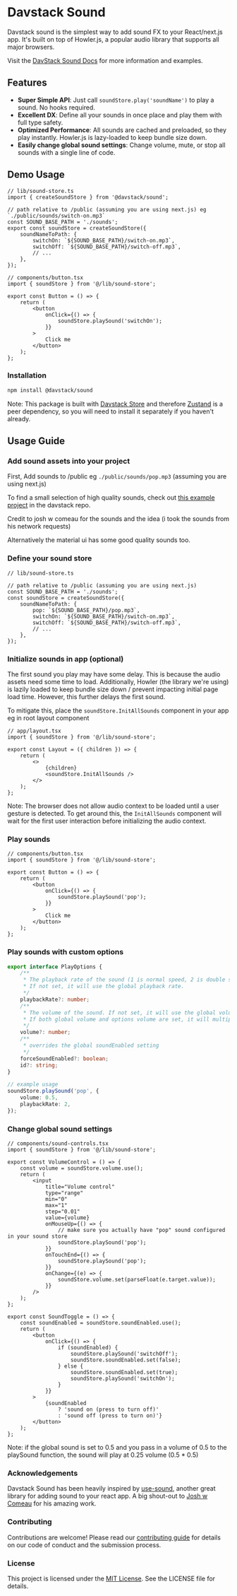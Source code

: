 # Davstack Sound

Davstack sound is the simplest way to add sound FX to your React/next.js app. It's built on top of Howler.js, a popular audio library that supports all major browsers.

Visit the [DavStack Sound Docs](https://davstack.com/sound/overview) for more information and examples.

## Features

- **Super Simple API**: Just call `soundStore.play('soundName')` to play a sound. No hooks required.
- **Excellent DX**: Define all your sounds in once place and play them with full type safety.
- **Optimized Performance**: All sounds are cached and preloaded, so they play instantly. Howler.js is lazy-loaded to keep bundle size down.
- **Easily change global sound settings**: Change volume, mute, or stop all sounds with a single line of code.

## Demo Usage

```tsx
// lib/sound-store.ts
import { createSoundStore } from '@davstack/sound';

// path relative to /public (assuming you are using next.js) eg `./public/sounds/switch-on.mp3`
const SOUND_BASE_PATH = './sounds';
export const soundStore = createSoundStore({
	soundNameToPath: {
		switchOn: `${SOUND_BASE_PATH}/switch-on.mp3`,
		switchOff: `${SOUND_BASE_PATH}/switch-off.mp3`,
		// ...
	},
});

// components/button.tsx
import { soundStore } from '@/lib/sound-store';

export const Button = () => {
	return (
		<button
			onClick={() => {
				soundStore.playSound('switchOn');
			}}
		>
			Click me
		</button>
	);
};
```

### Installation

```bash
npm install @davstack/sound
```

Note: This package is built with [Davstack Store](https://davstack.com/store/overview) and therefore [Zustand](https://github.com/pmndrs/zustand) is a peer dependency, so you will need to install it separately if you haven't already.

## Usage Guide

### Add sound assets into your project

First, Add sounds to /public eg `./public/sounds/pop.mp3` (assuming you are using next.js)

To find a small selection of high quality sounds, check out [this example project](https://github.com/DawidWraga/davstack/tree/main/examples/nextjs) in the davstack repo.

Credit to josh w comeau for the sounds and the idea (i took the sounds from his network requests)

Alternatively the material ui has some good quality sounds too.

### Define your sound store

```tsx
// lib/sound-store.ts

// path relative to /public (assuming you are using next.js)
const SOUND_BASE_PATH = './sounds';
const soundStore = createSoundStore({
	soundNameToPath: {
		pop: `${SOUND_BASE_PATH}/pop.mp3`,
		switchOn: `${SOUND_BASE_PATH}/switch-on.mp3`,
		switchOff: `${SOUND_BASE_PATH}/switch-off.mp3`,
		// ...
	},
});
```

### Initialize sounds in app (optional)

The first sound you play may have some delay. This is because the audio assets need some time to load.
Additionally, Howler (the library we're using) is lazily loaded to keep bundle size down / prevent impacting initial page load time. However, this further delays the first sound.

To mitigate this, place the `soundStore.InitAllSounds` component in your app eg in root layout component

```tsx
// app/layout.tsx
import { soundStore } from '@/lib/sound-store';

export const Layout = ({ children }) => {
	return (
		<>
			{children}
			<soundStore.InitAllSounds />
		</>
	);
};
```

Note: The browser does not allow audio context to be loaded until a user gesture is detected. To get around this, the `InitAllSounds` component will wait for the first user interaction before initializing the audio context.

### Play sounds

```tsx
// components/button.tsx
import { soundStore } from '@/lib/sound-store';

export const Button = () => {
	return (
		<button
			onClick={() => {
				soundStore.playSound('pop');
			}}
		>
			Click me
		</button>
	);
};
```

### Play sounds with custom options

<!--  warning: if making any changes to the type descriptions here ensure to keep the actual type doc stirngs updated too -->

```ts
export interface PlayOptions {
	/**
	 * The playback rate of the sound (1 is normal speed, 2 is double speed, 0.5 is half speed)
	 * If not set, it will use the global playback rate.
	 */
	playbackRate?: number;
	/**
	 * The volume of the sound. If not set, it will use the global volume.
	 * If both global volume and options volume are set, it will multiply them.
	 */
	volume?: number;
	/**
	 * overrides the global soundEnabled setting
	 */
	forceSoundEnabled?: boolean;
	id?: string;
}

// example usage
soundStore.playSound('pop', {
	volume: 0.5,
	playbackRate: 2,
});
```

### Change global sound settings

```tsx
// components/sound-controls.tsx
import { soundStore } from '@/lib/sound-store';

export const VolumeControl = () => {
	const volume = soundStore.volume.use();
	return (
		<input
			title="Volume control"
			type="range"
			min="0"
			max="1"
			step="0.01"
			value={volume}
			onMouseUp={() => {
				// make sure you actually have "pop" sound configured in your sound store
				soundStore.playSound('pop');
			}}
			onTouchEnd={() => {
				soundStore.playSound('pop');
			}}
			onChange={(e) => {
				soundStore.volume.set(parseFloat(e.target.value));
			}}
		/>
	);
};

export const SoundToggle = () => {
	const soundEnabled = soundStore.soundEnabled.use();
	return (
		<button
			onClick={() => {
				if (soundEnabled) {
					soundStore.playSound('switchOff');
					soundStore.soundEnabled.set(false);
				} else {
					soundStore.soundEnabled.set(true);
					soundStore.playSound('switchOn');
				}
			}}
		>
			{soundEnabled
				? 'sound on (press to turn off)'
				: 'sound off (press to turn on)'}
		</button>
	);
};
```

Note: if the global sound is set to 0.5 and you pass in a volume of 0.5 to the playSound function, the sound will play at 0.25 volume (0.5 \* 0.5)

### Acknowledgements

Davstack Sound has been heavily inspired by [use-sound](https://www.npmjs.com/package/use-sound), another great library for adding sound to your react app. A big shout-out to [Josh w Comeau](https://www.joshwcomeau.com/react/announcing-use-sound-react-hook) for his amazing work.

### Contributing

Contributions are welcome! Please read our [contributing guide](link-to-contributing-guide) for details on our code of conduct and the submission process.

### License

This project is licensed under the [MIT License](link-to-license). See the LICENSE file for details.
